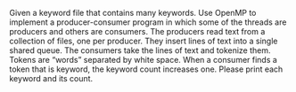 Given a keyword file that contains many keywords. Use OpenMP to implement a producer-consumer program in which some of the threads are producers and others are consumers. The producers read text from a collection of files, one per producer. They insert lines of text into a single shared queue. The consumers take the lines of text and tokenize them. Tokens are “words” separated by white space. When a consumer finds a token that is keyword, the keyword count increases one. Please print each keyword and its count.
